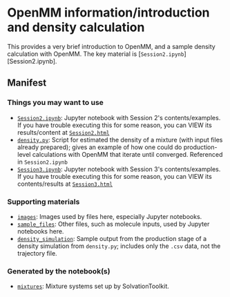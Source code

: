 # OpenMM information/introduction and density calculation

This provides a very brief introduction to OpenMM, and a sample density calculation with OpenMM.
The key material is [`Session2.ipynb`][Session2.ipynb].

## Manifest

### Things you may want to use
- [`Session2.ipynb`](Session2.ipynb): Jupyter notebook with Session 2's contents/examples. If you have trouble executing this for some reason, you can VIEW its results/content at [`Session2.html`](Session2.html)
- [`density.py`](density.py): Script for estimated the density of a mixture (with input files already prepared); gives an example of how one could do production-level calculations with OpenMM that iterate until converged. Referenced in `Session2.ipynb`
- [`Session3.ipynb`](Session3.ipynb): Jupyter notebook with Session 3's contents/examples. If you have trouble executing this for some reason, you can VIEW its contents/results at [`Session3.html`](Session3.html)

### Supporting materials
- [`images`](images): Images used by files here, especially Jupyter notebooks.
- [`sample_files`](sample_files): Other files, such as molecule inputs, used by Jupyter notebooks here.
- [`density_simulation`](density_simulation): Sample output from the production stage of a density simulation from `density.py`; includes only the `.csv` data, not the trajectory file.

### Generated by the notebook(s)
- [`mixtures`](mixtures): Mixture systems set up by SolvationToolkit.
